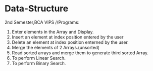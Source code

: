 # Data-Structure
2nd Semester,BCA  VIPS
//Programs:

1)  Enter elements in the Array and Display.
2)	Insert an element at index position entered by the user
3)	Delete an element at index position enterned by the user.
4)	Merge the elements of 2 Arrays.(unsorted)
5)	Read sorted arrays and merge them to generate third sorted Array.
6)  To perform Linear Search.
7)  To perform Binary Search.
